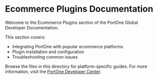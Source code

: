 # Ecommerce Plugins Documentation

Welcome to the Ecommerce Plugins section of the PortOne Global Developer Documentation.

This section covers:

- Integrating PortOne with popular ecommerce platforms
- Plugin installation and configuration
- Troubleshooting common issues

Browse the files in this directory for platform-specific guides. For more information, visit the [PortOne Developer Center](https://docs.portone.cloud/). 